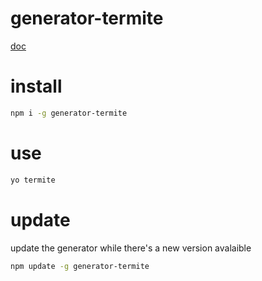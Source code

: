 # generator-termite 

[doc](http://wiki.baidu.com/pages/viewpage.action?pageId=56722041)

# install

```bash
npm i -g generator-termite
```

# use

```bash
yo termite
```

# update
update the generator while there's a new version avalaible
```bash
npm update -g generator-termite
```


